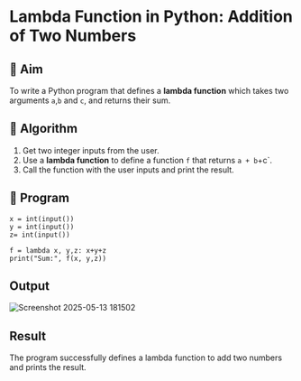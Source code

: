 # Lambda Function in Python: Addition of Two Numbers

## 🎯 Aim
To write a Python program that defines a **lambda function** which takes two arguments `a`,`b` and `c`, and returns their sum.

## 🧠 Algorithm
1. Get two integer inputs from the user.
2. Use a **lambda function** to define a function `f` that returns `a + b`+c`.
3. Call the function with the user inputs and print the result.

## 🧾 Program
```
x = int(input())
y = int(input())
z= int(input())

f = lambda x, y,z: x+y+z
print("Sum:", f(x, y,z))
```

## Output
![Screenshot 2025-05-13 181502](https://github.com/user-attachments/assets/d141f32b-9fd5-4859-9811-5feb3b8a3d9b)



## Result
The program successfully defines a lambda function to add two numbers and prints the result.

